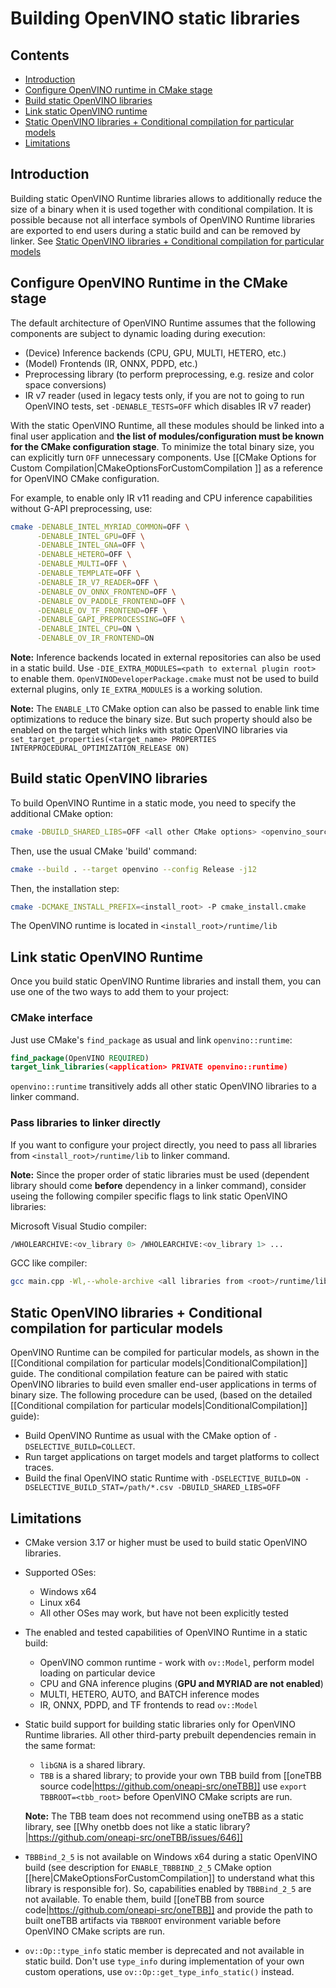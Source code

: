 # Building OpenVINO static libraries

## Contents

- [Introduction](#introduction)
- [Configure OpenVINO runtime in CMake stage](#configure-openvino-runtime-in-cmake-stage)
- [Build static OpenVINO libraries](#build-static-openvino-libraries)
- [Link static OpenVINO runtime](#link-static-openvino-runtime)
- [Static OpenVINO libraries + Conditional compilation for particular models](#static-openvino-libraries--conditional-compilation-for-particular-models)
- [Limitations](#limitations)

## Introduction

Building static OpenVINO Runtime libraries allows to additionally reduce the size of a binary when it is used together with conditional compilation.
It is possible because not all interface symbols of OpenVINO Runtime libraries are exported to end users during a static build and can be removed by linker. See [Static OpenVINO libraries + Conditional compilation for particular models](#static-openvino-libraries--conditional-compilation-for-particular-models)

## Configure OpenVINO Runtime in the CMake stage

The default architecture of OpenVINO Runtime assumes that the following components are subject to dynamic loading during execution:
* (Device) Inference backends (CPU, GPU, MULTI, HETERO, etc.)
* (Model) Frontends (IR, ONNX, PDPD, etc.)
* Preprocessing library (to perform preprocessing, e.g. resize and color space conversions)
* IR v7 reader (used in legacy tests only, if you are not to going to run OpenVINO tests, set `-DENABLE_TESTS=OFF` which disables IR v7 reader)

With the static OpenVINO Runtime, all these modules should be linked into a final user application and **the list of modules/configuration must be known for the CMake configuration stage**. To minimize the total binary size, you can explicitly turn `OFF` unnecessary components. Use [[CMake Options for Custom Compilation|CMakeOptionsForCustomCompilation ]] as a reference for OpenVINO CMake configuration.

For example, to enable only IR v11 reading and CPU inference capabilities without G-API preprocessing, use:
```sh
cmake -DENABLE_INTEL_MYRIAD_COMMON=OFF \
      -DENABLE_INTEL_GPU=OFF \
      -DENABLE_INTEL_GNA=OFF \
      -DENABLE_HETERO=OFF \
      -DENABLE_MULTI=OFF \
      -DENABLE_TEMPLATE=OFF \
      -DENABLE_IR_V7_READER=OFF \
      -DENABLE_OV_ONNX_FRONTEND=OFF \
      -DENABLE_OV_PADDLE_FRONTEND=OFF \
      -DENABLE_OV_TF_FRONTEND=OFF \
      -DENABLE_GAPI_PREPROCESSING=OFF \
      -DENABLE_INTEL_CPU=ON \
      -DENABLE_OV_IR_FRONTEND=ON
```

**Note:** Inference backends located in external repositories can also be used in a static build. Use `-DIE_EXTRA_MODULES=<path to external plugin root>` to enable them. `OpenVINODeveloperPackage.cmake` must not be used to build external plugins, only `IE_EXTRA_MODULES` is a working solution.

**Note:** The `ENABLE_LTO` CMake option can also be passed to enable link time optimizations to reduce the binary size. But such property should also be enabled on the target which links with static OpenVINO libraries via `
set_target_properties(<target_name> PROPERTIES INTERPROCEDURAL_OPTIMIZATION_RELEASE ON)`

## Build static OpenVINO libraries

To build OpenVINO Runtime in a static mode, you need to specify the additional CMake option:

```sh
cmake -DBUILD_SHARED_LIBS=OFF <all other CMake options> <openvino_sources root>
```

Then, use the usual CMake 'build' command:

```sh
cmake --build . --target openvino --config Release -j12
```

Then, the installation step:

```sh
cmake -DCMAKE_INSTALL_PREFIX=<install_root> -P cmake_install.cmake
```

The OpenVINO runtime is located in `<install_root>/runtime/lib`

## Link static OpenVINO Runtime

Once you build static OpenVINO Runtime libraries and install them, you can use one of the two ways to add them to your project:

### CMake interface

Just use CMake's `find_package` as usual and link `openvino::runtime`:

```cmake
find_package(OpenVINO REQUIRED)
target_link_libraries(<application> PRIVATE openvino::runtime)
```

`openvino::runtime` transitively adds all other static OpenVINO libraries to a linker command. 

### Pass libraries to linker directly

If you want to configure your project directly, you need to pass all libraries from `<install_root>/runtime/lib` to linker command.

**Note:** Since the proper order of static libraries must be used (dependent library should come **before** dependency in a linker command), consider useing the following compiler specific flags to link static OpenVINO libraries:

Microsoft Visual Studio compiler:
```sh
/WHOLEARCHIVE:<ov_library 0> /WHOLEARCHIVE:<ov_library 1> ...
```

GCC like compiler:
```sh
gcc main.cpp -Wl,--whole-archive <all libraries from <root>/runtime/lib> > -Wl,--no-whole-archive -o a.out
```

## Static OpenVINO libraries + Conditional compilation for particular models

OpenVINO Runtime can be compiled for particular models, as shown in the [[Conditional compilation for particular models|ConditionalCompilation]] guide.
The conditional compilation feature can be paired with static OpenVINO libraries to build even smaller end-user applications in terms of binary size. The following procedure can be used, (based on the detailed [[Conditional compilation for particular models|ConditionalCompilation]] guide):

* Build OpenVINO Runtime as usual with the CMake option of `-DSELECTIVE_BUILD=COLLECT`.
* Run target applications on target models and target platforms to collect traces.
* Build the final OpenVINO static Runtime with `-DSELECTIVE_BUILD=ON -DSELECTIVE_BUILD_STAT=/path/*.csv -DBUILD_SHARED_LIBS=OFF`

## Limitations

* CMake version 3.17 or higher must be used to build static OpenVINO libraries.
* Supported OSes:
    * Windows x64
    * Linux x64
    * All other OSes may work, but have not been explicitly tested
* The enabled and tested capabilities of OpenVINO Runtime in a static build:
    * OpenVINO common runtime - work with `ov::Model`, perform model loading on particular device
    * CPU and GNA inference plugins (**GPU and MYRIAD are not enabled**)
    * MULTI, HETERO, AUTO, and BATCH inference modes
    * IR, ONNX, PDPD, and TF frontends to read `ov::Model`
* Static build support for building static libraries only for OpenVINO Runtime libraries. All other third-party prebuilt dependencies remain in the same format:
    * `libGNA` is a shared library.
    * `TBB` is a shared library; to provide your own TBB build from [[oneTBB source code|https://github.com/oneapi-src/oneTBB]] use `export TBBROOT=<tbb_root>` before OpenVINO CMake scripts are run.

    **Note:** The TBB team does not recommend using oneTBB as a static library, see [[Why onetbb does not like a static library?|https://github.com/oneapi-src/oneTBB/issues/646]]

* `TBBBind_2_5` is not available on Windows x64 during a static OpenVINO build (see description for `ENABLE_TBBBIND_2_5` CMake option [[here|CMakeOptionsForCustomCompilation]] to understand what this library is responsible for). So, capabilities enabled by `TBBBind_2_5` are not available. To enable them, build [[oneTBB from source code|https://github.com/oneapi-src/oneTBB]] and provide the path to built oneTBB artifacts via `TBBROOT` environment variable before OpenVINO CMake scripts are run.

* `ov::Op::type_info` static member is deprecated and not available in static build. Don't use `type_info` during implementation of your own custom operations, use `ov::Op::get_type_info_static()` instead. 
